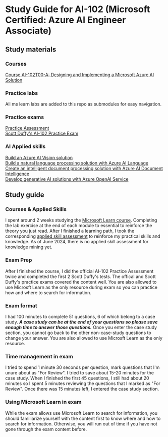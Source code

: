 # Study Guide for AI-102 (Microsoft Certified: Azure AI Engineer Associate)
## Study materials
### Courses
[Course AI-102T00-A: Designing and Implementing a Microsoft Azure AI Solution](https://learn.microsoft.com/en-us/training/courses/ai-102t00)

### Practice labs
All ms learn labs are added to this repo as submodules for easy navigation.

### Practice exams
[Practice Assessment](https://learn.microsoft.com/en-us/credentials/certifications/azure-ai-engineer/?practice-assessment-type=certification)\
[Scott Duffy's AI-102 Practice Exam](https://www.udemy.com/course/ai102-azure-practice/)

### AI Applied skills
[Build an Azure AI Vision solution](https://learn.microsoft.com/en-us/credentials/applied-skills/build-azure-ai-vision-solution/)\
[Build a natural language processing solution with Azure AI Language](https://learn.microsoft.com/en-us/credentials/applied-skills/build-natural-language-solution-azure-ai/)\
[Create an intelligent document processing solution with Azure AI Document Intelligence](https://learn.microsoft.com/en-us/credentials/applied-skills/create-intelligent-document-solution-azure-ai/)\
[Develop generative AI solutions with Azure OpenAI Service](https://learn.microsoft.com/en-us/credentials/applied-skills/develop-generative-ai-solutions-with-azure-openai-service/)


## Study guide
### Courses & Applied Skills
I spent around 2 weeks studying the [Microsoft Learn course](#courses). Completing the lab exercise at the end of each module to essential to reinforce the theory you just read. After I finished a learning path, I took the corresponding [applied skill assessment](#ai-applied-skills) to reinforce my practical skills and knowledge. As of June 2024, there is no applied skill assessment for knowledge mining yet.

### Exam Prep
After I finished the course, I did the official AI-102 Practice Assessment twice and completed the first 2 Scott Duffy's tests. The offical and Scott Duffy's practice exams covered the content well. You are also allowed to use Microsft Learn as the only resource during exam so you can practice how and where to search for information.

### Exam format
I had 100 minutes to complete 51 questions, 6 of which belong to a case study. ***A case study can be at the end of your questions so please save enough time to answer those questions.*** Once you enter the case study section, you cannot go back to the other non-case-study questions to change your answer. You are also allowed to use Microsft Learn as the only resource.

### Time management in exam
I tried to spend 1 minute 30 seconds per question, mark questions that I'm unure about as "For Review". I tried to save about 15-20 minutes for the case study. When I finished the first 45 questions, I still had about 20 minutes so I spent 5 minutes reviewing the questions that I marked as "For Review". Once there was 15 minutes left, I entered the case study section.

### Using Microsoft Learn in exam 
While the exam allows use Microsoft Learn to search for information, you should familiarize yourself with the content first to know where and how to search for information. Otherwise, you will run out of time if you have not gone through the exam content before.
